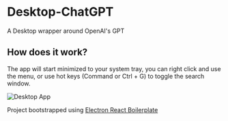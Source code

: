 # Desktop-ChatGPT

A Desktop wrapper around OpenAI's GPT

## How does it work?

The app will start minimized to your system tray, you can right click and use the menu, or
use hot keys (Command or Ctrl + G) to toggle the search window.

![Desktop App](https://i.postimg.cc/sg3VS9D1/demo-desktop-app-4.gif)

Project bootstrapped using [Electron React Boilerplate](https://github.com/electron-react-boilerplate/electron-react-boilerplate)
